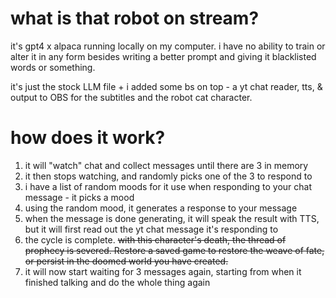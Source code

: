 # what is that robot on stream?
it's gpt4 x alpaca running locally on my computer. i have no ability to train or alter it in any form besides writing a better prompt and giving it blacklisted words or something. 

it's just the stock LLM file + i added some bs on top - a yt chat reader, tts, & output to OBS for the subtitles and the robot cat character. 

# how does it work?
1. it will "watch" chat and collect messages until there are 3 in memory
2. it then stops watching, and randomly picks one of the 3 to respond to
3. i have a list of random moods for it use when responding to your chat message - it picks a mood
4. using the random mood, it generates a response to your message
5. when the message is done generating, it will speak the result with TTS, but it will first read out the yt chat message it's responding to
6. the cycle is complete. ~~with this character's death, the thread of prophecy is severed. Restore a saved game to restore the weave of fate, or persist in the doomed world you have created.~~
7. it will now start waiting for 3 messages again, starting from when it finished talking and do the whole thing again
